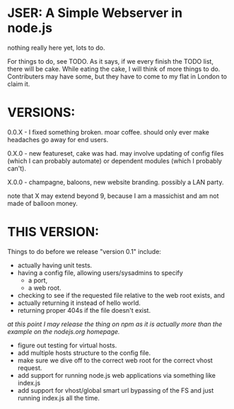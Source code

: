 JSER: A Simple Webserver in node.js
===

nothing really here yet, lots to do.

For things to do, see TODO. As it says, if we every finish the TODO list, there will be cake. While eating the cake, I will think of more things to do. Contributers may have some, but they have to come to my flat in London to claim it.

VERSIONS:
=

0.0.X - I fixed something broken. moar coffee. should only ever make headaches go away for end users.

0.X.0 - new featureset, cake was had. may involve updating of config files (which I can probably automate) or dependent modules (which I probably can't).

X.0.0 - champagne, baloons, new website branding. possibly a LAN party.

note that X may extend beyond 9, because I am a massichist and am not made of balloon money.

THIS VERSION:
=

Things to do before we release "version 0.1" include:

* actually having unit tests.
* having a config file, allowing users/sysadmins to specify
  * a port,
  * a web root.
* checking to see if the requested file relative to the web root exists, and
* actually returning it instead of hello world.
* returning proper 404s if the file doesn't exist.

*at this point I may release the thing on npm as it is actually more than the example on the nodejs.org homepage.*

* figure out testing for virtual hosts.
* add multiple hosts structure to the config file.
* make sure we dive off to the correct web root for the correct vhost request.
* add support for running node.js web applications via something like index.js
* add support for vhost/global smart url bypassing of the FS and just running index.js all the time.
